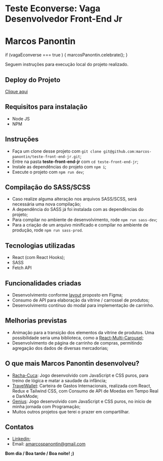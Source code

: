 # Teste Econverse: Vaga Desenvolvedor Front-End Jr
# Marcos Panontin

if (vagaEconverse === true ) {
  marcosPanontin.celebrate();
}

Seguem instruções para execução local do projeto realizado.

## Deploy do Projeto

[Clique aqui](https://teste-front-end-jr-ako8.vercel.app/)

## Requisitos para instalação
- Node JS
- NPM

## Instruções
- Faça um clone desse projeto com `git clone git@github.com:marcos-panontin/teste-front-end-jr.git`;
- Entre na pasta **teste-front-end-jr** com `cd teste-front-end-jr`;
- Instale as dependências do projeto com `npm i`;
- Execute o projeto com `npm run dev`;

## Compilação do SASS/SCSS
- Caso realize alguma alteração nos arquivos SASS/SCSS, será necessária uma nova compilação;
- A dependência do SASS já foi instalada com as dependências do projeto;
- Para compilar no ambiente de desenvolvimento, rode `npm run sass-dev`;
- Para a criação de um arquivo minificado e compilar no ambiente de produção, rode `npm run sass-prod`.

## Tecnologias utilizadas
- React (com React Hooks);
- SASS
- Fetch API

## Funcionalidades criadas
- Desenvolvimento conforme [layout](https://www.figma.com/file/rWnzPeoxgynuNPsJjV0VmV/Teste-Front-End-Jr?node-id=0%3A1) proposto em Figma;
- Consumo de API para elaboração da vitrine / carrossel de produtos;
- Desenvolvimento contínuo do modal para implementação de carrinho.

## Melhorias previstas
- Animação para a transição dos elementos da vitrine de produtos. Uma possibilidade seria uma biblioteca, como a [React-Multi-Carousel](https://www.npmjs.com/package/react-multi-carousel);
- Desenvolvimento de página de carrinho de compras, permitindo agregação dos dados de diversas mercadorias;

## O que mais Marcos Panontin desenvolveu?
- [Racha-Cuca](https://marcos-panontin.github.io/racha-cuca-game/): Jogo desenvolvido com JavaScript e CSS puros, para treino de lógica e matar a saudade da infância;
- [TravelWallet](https://travelwallet.vercel.app/): Carteira de Gastos Internacionais, realizada com React, Redux e Tailwind CSS, com Consumo de API de Moedas em Tempo Real e DarkMode;
- [Genius](https://marcos-panontin.github.io/genius-game/): Jogo desenvolvido com JavaScript e CSS puros, no início de minha jornada com Programação;
- Muitos outros projetos que terei o prazer em compartilhar.

## Contatos
- [Linkedin](https://www.linkedin.com/in/marcos-panontin/);
- Email: amarcospanontin@gmail.com

**Bom dia / Boa tarde / Boa noite! ;)**
